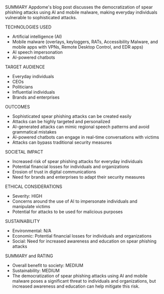 SUMMARY
Appdome's blog post discusses the democratization of spear phishing attacks using AI and mobile malware, making everyday individuals vulnerable to sophisticated attacks.

TECHNOLOGIES USED
- Artificial intelligence (AI)
- Mobile malware (overlays, keyloggers, RATs, Accessibility Malware, and mobile apps with VPNs, Remote Desktop Control, and EDR apps)
- AI speech impersonation
- AI-powered chatbots

TARGET AUDIENCE
- Everyday individuals
- CEOs
- Politicians
- Influential individuals
- Brands and enterprises

OUTCOMES
- Sophisticated spear phishing attacks can be created easily
- Attacks can be highly targeted and personalized
- AI-generated attacks can mimic regional speech patterns and avoid grammatical mistakes
- AI-powered chatbots can engage in real-time conversations with victims
- Attacks can bypass traditional security measures

SOCIETAL IMPACT
- Increased risk of spear phishing attacks for everyday individuals
- Potential financial losses for individuals and organizations
- Erosion of trust in digital communications
- Need for brands and enterprises to adapt their security measures

ETHICAL CONSIDERATIONS
- Severity: HIGH
- Concerns around the use of AI to impersonate individuals and manipulate victims
- Potential for attacks to be used for malicious purposes

SUSTAINABILITY
- Environmental: N/A
- Economic: Potential financial losses for individuals and organizations
- Social: Need for increased awareness and education on spear phishing attacks

SUMMARY and RATING
- Overall benefit to society: MEDIUM
- Sustainability: MEDIUM
- The democratization of spear phishing attacks using AI and mobile malware poses a significant threat to individuals and organizations, but increased awareness and education can help mitigate this risk.
